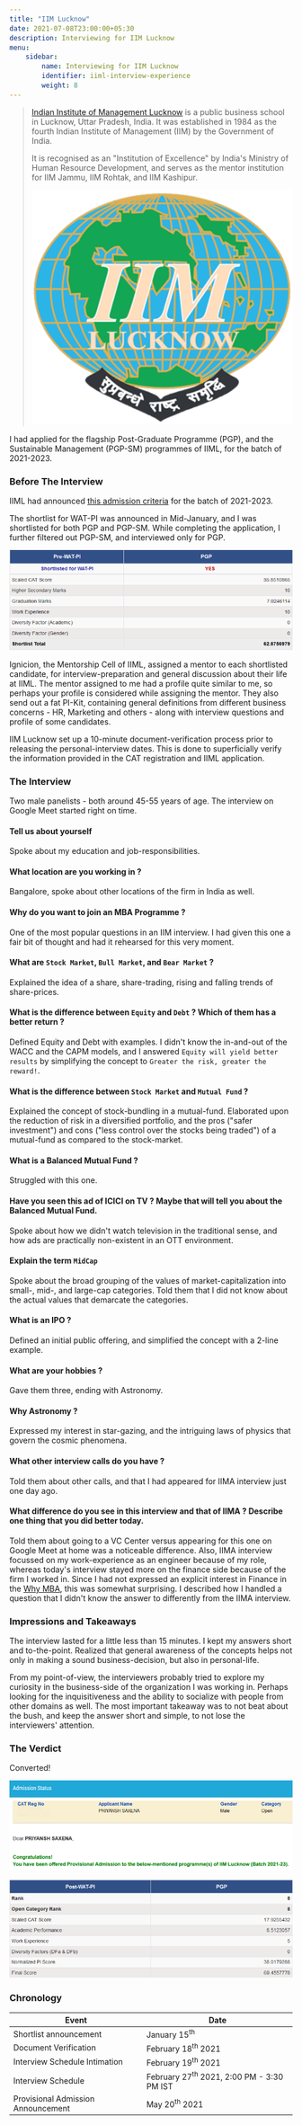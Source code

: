 ```yaml
---
title: "IIM Lucknow"
date: 2021-07-08T23:00:00+05:30
description: Interviewing for IIM Lucknow
menu:
    sidebar:
        name: Interviewing for IIM Lucknow
        identifier: iiml-interview-experience
        weight: 8
---
```


> [Indian Institute of Management Lucknow](https://iiml.ac.in) is a public business school in Lucknow, Uttar Pradesh, India. It was established in 1984 as the fourth Indian Institute of Management (IIM) by the Government of India.
>
> It is recognised as an "Institution of Excellence" by India's Ministry of Human Resource Development, and serves as the mentor institution for IIM Jammu, IIM Rohtak, and IIM Kashipur.
>
> ![logo](logo.png)

I had applied for the flagship Post-Graduate Programme (PGP), and the Sustainable Management (PGP-SM) programmes of IIML, for the batch of 2021-2023. 

### Before The Interview

IIML had announced [this admission criteria](https://www.iiml.ac.in/sites/default/files/upload/news/409065814Admission-Policy-2021-23_280121.pdf) for the batch of 2021-2023.

The shortlist for WAT-PI was announced in Mid-January, and I was shortlisted for both PGP and PGP-SM. While completing the application, I further filtered out PGP-SM, and interviewed only for PGP.

![shortlisting](before-scores.png)

Ignicion, the Mentorship Cell of IIML, assigned a mentor to each shortlisted candidate, for interview-preparation and general discussion about their life at IIML. The mentor assigned to me had a profile quite similar to me, so perhaps your profile is considered while assigning the mentor. They also send out a fat PI-Kit, containing general definitions from different business concerns - HR, Marketing and others - along with interview questions and profile of some candidates.

IIM Lucknow set up a 10-minute document-verification process prior to releasing the personal-interview dates. This is done to superficially verify the information provided in the CAT registration and IIML application.  

### The Interview

Two male panelists - both around 45-55 years of age. The interview on Google Meet started right on time.

#### Tell us about yourself
Spoke about my education and job-responsibilities.

#### What location are you working in ?
Bangalore, spoke about other locations of the firm in India as well.

#### Why do you want to join an MBA Programme ?
One of the most popular questions in an IIM interview. I had given this one a fair bit of thought and had it rehearsed for this very moment.

#### What are `Stock Market`, `Bull Market`, and `Bear Market` ?
Explained the idea of a share, share-trading, rising and falling trends of share-prices.

#### What is the difference between `Equity` and `Debt` ? Which of them has a better return ?
Defined Equity and Debt with examples. I didn't know the in-and-out of the WACC and the CAPM models, and I answered `Equity will yield better results` by simplifying the concept to `Greater the risk, greater the reward!`.

#### What is the difference between `Stock Market` and `Mutual Fund` ?
Explained the concept of stock-bundling in a mutual-fund. Elaborated upon the reduction of risk in a diversified portfolio, and the pros ("safer investment") and cons ("less control over the stocks being traded") of a mutual-fund as compared to the stock-market.

#### What is a Balanced Mutual Fund ?
Struggled with this one.

#### Have you seen this ad of ICICI on TV ? Maybe that will tell you about the Balanced Mutual Fund.
Spoke about how we didn't watch television in the traditional sense, and how ads are practically non-existent in an OTT environment.

#### Explain the term `MidCap`
Spoke about the broad grouping of the values of market-capitalization into small-, mid-, and large-cap categories. Told them that I did not know about the actual values that demarcate the categories.

#### What is an IPO ?
Defined an initial public offering, and simplified the concept with a 2-line example.

#### What are your hobbies ?
Gave them three, ending with Astronomy.

#### Why Astronomy ?
Expressed my interest in star-gazing, and the intriguing laws of physics that govern the cosmic phenomena.

#### What other interview calls do you have ?
Told them about other calls, and that I had appeared for IIMA interview just one day ago.

#### What difference do you see in this interview and that of IIMA ? Describe one thing that you did better today.
Told them about going to a VC Center versus appearing for this one on Google Meet at home was a noticeable difference. Also, IIMA interview focussed on my work-experience as an engineer because of my role, whereas today's interview stayed more on the finance side because of the firm I worked in. Since I had not expressed an explicit interest in Finance in the [Why MBA](#why-do-you-want-to-join-an-mba-programme-), this was somewhat surprising. I described how I handled a question that I didn't know the answer to differently from the IIMA interview.

### Impressions and Takeaways

The interview lasted for a little less than 15 minutes. I kept my answers short and to-the-point. Realized that general awareness of the concepts helps not only in making a sound business-decision, but also in personal-life.

From my point-of-view, the interviewers probably tried to explore my curiosity in the business-side of the organization I was working in. Perhaps looking for the inquisitiveness and the ability to socialize with people from other domains as well. The most important takeaway was to not beat about the bush, and keep the answer short and simple, to not lose the interviewers' attention.

### The Verdict

Converted!

![verdict](verdict.png)

![scores](after-scores.png)

### Chronology

| Event | Date |
| --- | --- |
| Shortlist announcement | January 15<sup>th</sup> |
| Document Verification | February 18<sup>th</sup> 2021 |
| Interview Schedule Intimation | February 19<sup>th</sup> 2021 |
| Interview Schedule | February 27<sup>th</sup> 2021, 2:00 PM - 3:30 PM IST |
| Provisional Admission Announcement | May 20<sup>th</sup> 2021 |
